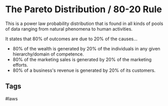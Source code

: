 # The Pareto Distribution / 80-20 Rule

This is a power law probability distribution that is found in all kinds of pools of data ranging from natural phenomena to human activities.

It states that 80% of outcomes are due to 20% of the causes...

* 80% of the wealth is generated by 20% of the individuals in any given hierarchy/domain of competence.
* 80% of the marketing sales is generated by 20% of the marketing efforts.
* 80% of a business's revenue is generated by 20% of its customers.

## Tags
#laws
